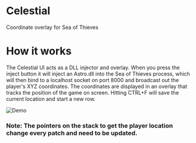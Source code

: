 # Celestial
Coordinate overlay for Sea of Thieves

# How it works
The Celestial UI acts as a DLL injector and overlay. When you press the inject button it will inject an Astro.dll into the Sea of Thieves process, which will then bind to a localhost socket on port 8000 and broadcast out the player's XYZ coordinates. The coordinates are displayed in an overlay that tracks the position of the game on screen. Hitting CTRL+F will save the current location and start a new row.

![Demo](https://github.com/andreidorin13/Celestial/blob/main/sample.gif "Demo")

### Note: The pointers on the stack to get the player location change every patch and need to be updated.